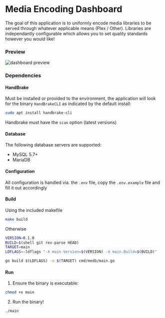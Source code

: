 # Media Encoding Dashboard
The goal of this application is to uniformly encode media libraries to be served through whatever applicable means (Plex / Other). Libraries are independantly configurable
which allows you to set quality standards however you would like!

### Preview

![dashboard preview](https://i.imgur.com/9R7RDTa.png "dashboard preview")

### Dependencies

#### HandBrake
Must be installed or provided to the environment, the application will look for the
binary `HandBrakeCLI` as indicated by the default install:
```bash
sudo apt install handbrake-cli
```

Handbrake must have the `scan` option (latest versions)

#### Database

The following database servers are supported:

- MySQL 5.7+
- MariaDB

#### Configuration
All configuration is handled via. the `.env` file, copy the `.env.example` file and fill it out accordingly

#### Build
Using the included makefile
```bash
make build
```

Otherwise
```bash
VERSION=0.1.0
BUILD=$(shell git rev-parse HEAD)
TARGET=main
LDFLAGS=-ldflags "-X main.Version=$(VERSION) -X main.Build=$(BUILD)"

go build $(LDFLAGS) -o $(TARGET) cmd/medb/main.go
```

#### Run
1) Ensure the binary is executable:
```bash
chmod +x main
```

2) Run the binary!
```bash
./main
```